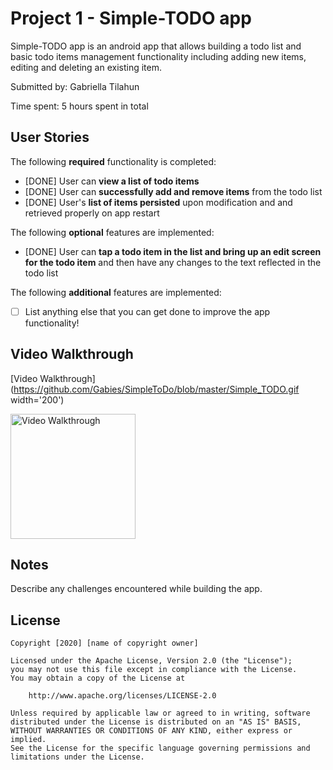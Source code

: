 # Project 1 - Simple-TODO app

Simple-TODO app is an android app that allows building a todo list and basic todo items management functionality including adding new items, editing and deleting an existing item.

Submitted by: Gabriella Tilahun

Time spent: 5 hours spent in total

## User Stories

The following **required** functionality is completed:

* [DONE] User can **view a list of todo items**
* [DONE] User can **successfully add and remove items** from the todo list
* [DONE] User's **list of items persisted** upon modification and and retrieved properly on app restart

The following **optional** features are implemented:

* [DONE] User can **tap a todo item in the list and bring up an edit screen for the todo item** and then have any changes to the text reflected in the todo list

The following **additional** features are implemented:

* [ ] List anything else that you can get done to improve the app functionality!

## Video Walkthrough


[Video Walkthrough](https://github.com/Gabies/SimpleToDo/blob/master/Simple_TODO.gif width='200')



<img src='https://imgur.com/Z5RkjNk.gif' title='Video Walkthrough' width='200' alt='Video Walkthrough' />


## Notes

Describe any challenges encountered while building the app.

## License

    Copyright [2020] [name of copyright owner]

    Licensed under the Apache License, Version 2.0 (the "License");
    you may not use this file except in compliance with the License.
    You may obtain a copy of the License at

        http://www.apache.org/licenses/LICENSE-2.0

    Unless required by applicable law or agreed to in writing, software
    distributed under the License is distributed on an "AS IS" BASIS,
    WITHOUT WARRANTIES OR CONDITIONS OF ANY KIND, either express or implied.
    See the License for the specific language governing permissions and
    limitations under the License.
